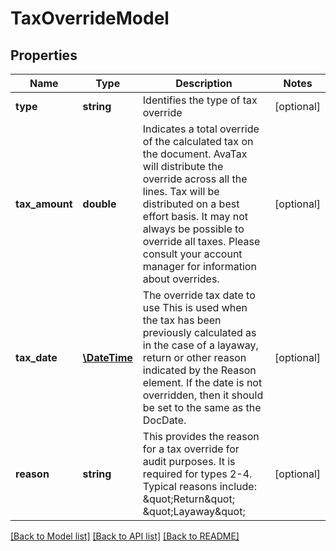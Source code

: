# TaxOverrideModel

## Properties
Name | Type | Description | Notes
------------ | ------------- | ------------- | -------------
**type** | **string** | Identifies the type of tax override | [optional] 
**tax_amount** | **double** | Indicates a total override of the calculated tax on the document.  AvaTax will distribute  the override across all the lines.                Tax will be distributed on a best effort basis.  It may not always be possible to override all taxes.  Please consult  your account manager for information about overrides. | [optional] 
**tax_date** | [**\DateTime**](\DateTime.md) | The override tax date to use                This is used when the tax has been previously calculated  as in the case of a layaway, return or other reason indicated by the Reason element.  If the date is not overridden, then it should be set to the same as the DocDate. | [optional] 
**reason** | **string** | This provides the reason for a tax override for audit purposes.  It is required for types 2-4.                Typical reasons include:  \&quot;Return\&quot;  \&quot;Layaway\&quot; | [optional] 

[[Back to Model list]](../README.md#documentation-for-models) [[Back to API list]](../README.md#documentation-for-api-endpoints) [[Back to README]](../README.md)


